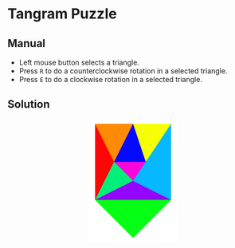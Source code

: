 # Tangram Puzzle

## Manual

  - Left mouse button selects a triangle.
  - Press `R` to do a counterclockwise rotation in a selected triangle.
  - Press `E` to do a clockwise rotation in a selected triangle.

## Solution
<p align="center">
    <img src="tangram_solution.png" alt="Tangram Solution">
</p>